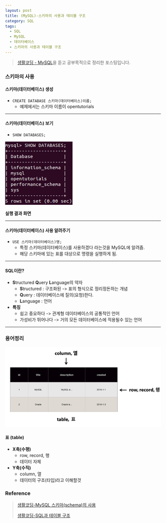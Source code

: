```yaml
---
layout: post
title: (MySQL)-스키마의 사용과 테이블 구조
category: SQL
tags:
  - SQL
  - MySQL
  - 데이터베이스
  - 스키마의 사용과 테이블 구조
---
```




> [생활코딩 - MySQL](https://opentutorials.org/course/3161)을 듣고 공부목적으로 정리한 포스팅입니다.



### 스키마의 사용

#### 스키마(데이터베이스) 생성

- `CREATE DATABASE 스키마(데이터베이스)이름;`
  - 예제에서는 스키마 이름이 opentutorials

---

#### 스키마(데이터베이스) 보기

- `SHOW DATABASES;`

![showdatabase](/assets/database/mysql/showdatabase.png)

**실행 결과 화면**

---

#### 스키마(데이터베이스) 사용 알려주기

- `USE 스키마(데이터베이스)명;`
  - 특정 스키마(데이터베이스)를 사용하겠다 라는것을 MySQL에 알려줌.
  - 해당 스키마에 있는 표를 대상으로 명령을 실행하게 됨.

---

#### SQL이란?

- **S**tructured **Q**uery **L**anguage의 약자
  - **S**tructured : 구조화된 -> 표의 형식으로 정리정돈하는 개념
  - **Q**uery : 데이터베이스에 질의(요청)한다.
  - **L**anguage : 언어
- **특징**
  - 쉽고 중요하다 -> 관계형 데이터베이스의 공통적인 언어
  - 가성비가 뛰어나다 -> 거의 모든 데이터베이스에 적용될수 있는 언어

---

### 용어정리

![sqltable](/assets/database/mysql/sqltable.png)



#### 표 (table)

- **X축(수평)**
  - row, record, 행
  - 데이터 자체
- **Y축(수직)**
  - column, 열
  - 데이터의 구조(타입)라고 이해할것





### Reference

> [생활코딩-MySQL 스키마(schema)의 사용](https://opentutorials.org/course/3161/19535)
>
> [생활코딩-SQL과 테이블 구조](https://opentutorials.org/course/3161/19536)
